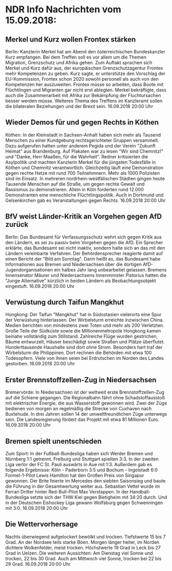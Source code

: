 # NDR Info Nachrichten vom 15.09.2018:


## Merkel und Kurz wollen Frontex stärken
Berlin: Kanzlerin Merkel hat am Abend den österreichischen Bundeskanzler Kurz empfangen. Bei dem Treffen soll es vor allem um die Themen Migration, Grenzschutz und Afrika gehen. Zum Auftakt sprachen sich Merkel und Kurz dafür aus, der europäischen Grenzschutzagentur Frontex mehr Kompetenzen zu geben. Kurz sagte, er unterstütze den Vorschlag der EU-Kommission, Frontex schon 2020 sowohl personell als auch von den Kompetenzen her auszuweiten. Frontex müsse so arbeiten, dass Boote mit Flüchtlingen und Migranten gar nicht erst ablegten. Merkel bekräftigte, dass auch die Zusammenarbeit mit Afrika zur Bekämpfung der Fluchtursachen besser werden müsse. Weiteres Thema des Treffens im Kanzleramt sollen die bilateralen Beziehungen und der Brexit sein. 16.09.2018 20:00 Uhr 

## Wieder Demos für und gegen Rechts in Köthen
Köthen: In der Kleinstadt in Sachsen-Anhalt haben sich mehr als Tausend Menschen zu einer Kundgebung rechtsgerichteter Gruppen versammelt. Dazu aufgerufen hatten unter anderem Pegida und der Verein "Zukunft Heimat" aus Brandenburg. Auf Plakaten war zu lesen "Wir sind Chemnitz!" und "Danke, Herr Maaßen, für die Wahrheit". Redner kritisierten die Asylpolitik und machten Kanzlerin Merkel für die jüngsten Todesfälle in Köthen und Chemnitz verantwortlich. Gleichzeitig läuft eine Demonstration gegen rechte Hetze mit rund 700 Teilnehmnern. Mehr als 1000 Polizisten sind im Einsatz. In mehreren nordrhein-westfälischen Städten gingen heute Tausende Menschen auf die Straße, um gegen rechte Gewalt und Rassismus zu demonstrieren. Allein in Köln forderten rund 12.000 Demonstranten eine menschliche Flüchtlingspolitik. Auch in Dortmund und Gelsenkirchen gab es Veranstaltungen gegen Rechts. 16.09.2018 20:00 Uhr 

## BfV weist Länder-Kritik an Vorgehen gegen AfD zurück
Berlin: Das Bundesamt für Verfassungsschutz wehrt sich gegen Kritik aus den Ländern, es sei zu passiv beim Vorgehen gegen die AfD. Ein Sprecher erklärte, das Bundesamt sei nicht inaktiv, sondern halte sich an das mit den Ländern vereinbarte Verfahren. Der Behördensprecher reagierte damit auf einen Bericht der "Bild am Sonntag". Darin heißt es, das Bundesamt habe Informationen aus Bremen und Niedersachsen über die dortigen AfD-Jugendorganisationen ein halbes Jahr lang unbearbeitet gelassen. Bremens Innensenator Mäurer und Niedersachsens Innenminister Pistorius hatten die "Junge Alternative" kürzlich in beiden Ländern als Beobachtungsobjekt eingestuft. 16.09.2018 20:00 Uhr 

## Verwüstung durch Taifun Mangkhut
Hongkong: Der Taifun "Mangkhut" hat in Südostasien vielerorts eine Spur der Verwüstung hinterlassen. Der Wirbelsturm erreichte inzwischen China. Medien berichten von mindestens zwei Toten und mehr als 200 Verletzten. Große Teile der Südküste sowie die Millionenmetropole Hongkong kamen beinahe vollständig zum Stillstand. Zahlreiche Flüge wurden gestrichen, Bäume entwurzelt, Häuser beschädigt sowie Straßen und Plätze überflutet. Hunderttausende Haushalte sind dort ohne Strom. Besonders hart traf der Wirbelsturm die Philippinen. Dort rechnen die Behörden mit etwa 100 Todesopfern. Viele von ihnen seien bei Erdrutschen im Norden des Landes gestorben. 16.09.2018 20:00 Uhr 

## Erster Brennstoffzellen-Zug in Niedersachsen
Bremervörde: In Niedersachsen ist der weltweit erste Brennstoffzellen-Zug auf die Schiene gegangen. Die Regionalbahn fährt ohne Schadstoffausstoß mit elektrischer Energie, die aus Wasserstoff gewonnen wird. Zwei der Züge bedienen von morgen an regelmäßig die Strecke von Cuxhaven nach Buxtehude. In drei Jahren sollen 14 der umweltfreundlichen Züge unterwegs sein. Die Landesregierung fördert das Projekt mit etwa 81 Millionen Euro. 16.09.2018 20:00 Uhr 

## Bremen spielt unentschieden
Zum Sport: In der Fußball-Bundesliga haben sich Werder Bremen und Nürnberg 1:1 getrennt. Freiburg und Stuttgart spielten 3:3. In der zweiten Liga verlor der FC St. Pauli auswärts in Aue mit 1:3. Außerdem gab es folgende Ergebnisse:
Köln - Paderborn	3:5
und
Bochum - Ingolstadt	6:0 Formel-1-Pilot Lewis Hamilton hat den Großen Preis von Singapur gewonnen. Der Brite feierte im Mercedes den siebten Saisonsieg und baute die Führung in der Gesamtwertung weiter aus. Sebastian Vettel wurde im Ferrari Dritter hinter Red-Bull-Pilot Max Verstappen. In der Handball-Bundesliga setzte sich der THW Kiel gegen Bietigheim mit 34:20 durch. Und in der Deutschen Eishockey Liga gewann Wolfsburg gegen Schwenningen mit 3:0. 16.09.2018 20:00 Uhr 

## Die Wettervorhersage
Nachts überwiegend aufgelockert bewölkt und trocken. Tiefstwerte 15 bis 7 Grad. An der Nordsee teils starke Böen. Morgen länger heiter, im Norden dichtere Wolkenfelder, meist trocken. Höchstwerte 19 Grad in Leck bis 27 Grad in Uelzen. Die weiteren Aussichten: Am Dienstag viel Sonne und trocken, 22 bis 30 Grad. Auch am Mittwoch viel Sonne, trocken bei 22 bis 29 Grad. 16.09.2018 20:00 Uhr 
